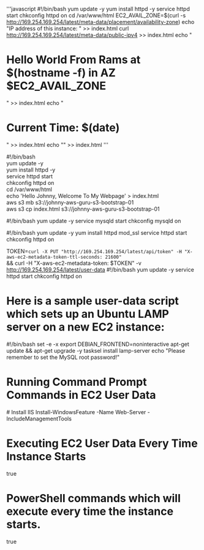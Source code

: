 

'''javascript
#!/bin/bash
yum update -y
yum install httpd -y
service httpd start
chkconfig httpd on
cd /var/www/html
EC2_AVAIL_ZONE=$(curl -s http://169.254.169.254/latest/meta-data/placement/availability-zone)
echo "<html><body>IP address of this instance: " >> index.html
curl http://169.254.169.254/latest/meta-data/public-ipv4 >> index.html
echo "<h1>Hello World From Rams at $(hostname -f) in AZ $EC2_AVAIL_ZONE </h1>" >> index.html
echo "<h1>Current Time: $(date) </h1>" >> index.html
echo "</body></html>" >> index.html
'''


#!/bin/bash  
yum update -y  
yum install httpd -y  
service httpd start  
chkconfig httpd on  
cd /var/www/html  
echo 'Hello Johnny, Welcome To My Webpage' > index.html  
aws s3 mb s3://johnny-aws-guru-s3-bootstrap-01  
aws s3 cp index.html s3://johnny-aws-guru-s3-bootstrap-01  



 
 #!/bin/bash
yum update -y
service mysqld start
chkconfig mysqld on




#!/bin/bash
yum update -y
yum install httpd mod_ssl
service httpd start
chkconfig httpd on


TOKEN=`curl -X PUT "http://169.254.169.254/latest/api/token" -H "X-aws-ec2-metadata-token-ttl-seconds: 21600"` \
&& curl -H "X-aws-ec2-metadata-token: $TOKEN" -v http://169.254.169.254/latest/user-data
#!/bin/bash
yum update -y
service httpd start
chkconfig httpd on


# Here is a sample user-data script which sets up an Ubuntu LAMP server on a new EC2 instance:   
#!/bin/bash
set -e -x
export DEBIAN_FRONTEND=noninteractive
apt-get update && apt-get upgrade -y
tasksel install lamp-server
echo "Please remember to set the MySQL root password!"



# Running Command Prompt Commands in EC2 User Data
<script>
REM Set timezone
tzutil /s "Singapore Standard Time"
</script>


<powershell>
# Install IIS
Install-WindowsFeature -Name Web-Server -IncludeManagementTools
</powershell>

# Executing EC2 User Data Every Time Instance Starts

<script>
REM Command prompt commands which will execute every time the instance starts.
</script>
<persist>true</persist>
<powershell>

# PowerShell commands which will execute every time the instance starts.
</powershell>
<persist>true</persist>


